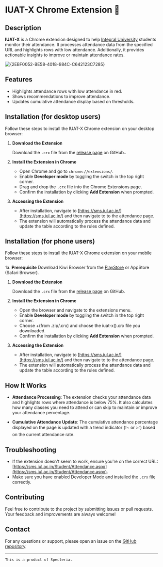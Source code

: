 # IUAT-X Chrome Extension 🚀

## Description

**IUAT-X** is a Chrome extension designed to help [Integral University](iul.ac.in) students monitor their attendance. It processes attendance data from the specified URL and highlights rows with low attendance. Additionally, it provides actionable insights to improve or maintain attendance rates.

![{2EBF0052-BE58-4018-984C-C642123C7285}](https://github.com/user-attachments/assets/61e6e30c-19d3-4d9b-909e-1a775206a03d)

## Features

- Highlights attendance rows with low attendance in red.
- Shows recommendations to improve attendance.
- Updates cumulative attendance display based on thresholds.

## Installation (for desktop users)

Follow these steps to install the IUAT-X Chrome extension on your desktop browser:

1. **Download the Extension**

   Download the `.crx` file from the [release page](https://github.com/H-BlaZe/iuat-x/releases/) on GitHub..

2. **Install the Extension in Chrome**

   - Open Chrome and go to `chrome://extensions/`.
   - Enable **Developer mode** by toggling the switch in the top right corner.
   - Drag and drop the `.crx` file into the Chrome Extensions page.
   - Confirm the installation by clicking **Add Extension** when prompted.

3. **Accessing the Extension**

   - After installation, navigate to [https://sms.iul.ac.in/](https://sms.iul.ac.in/) and then navigate to to the attendance page.
   - The extension will automatically process the attendance data and update the table according to the rules defined.

## Installation (for phone users)

Follow these steps to install the IUAT-X Chrome extension on your mobile browser:

1a. **Prerequisite**
   Download Kiwi Browser from the [PlayStore](https://play.google.com/store/apps/details?id=com.kiwibrowser.browser&hl=en_IN&pli=1) or AppStore (Safari Browser).

1. **Download the Extension**

   Download the `.crx` file from the [release page](https://github.com/H-BlaZe/iuat-x/releases/) on GitHub.

2. **Install the Extension in Chrome**

   - Open the browser and navigate to the extensions menu.
   - Enable **Developer mode** by toggling the switch in the top right corner.
   - Choose +(from .zip/.crx) and choose the iuat-x(<version>).crx file you downloaded.
   - Confirm the installation by clicking **Add Extension** when prompted.

3. **Accessing the Extension**

   - After installation, navigate to [https://sms.iul.ac.in/](https://sms.iul.ac.in/) and then navigate to to the attendance page.
   - The extension will automatically process the attendance data and update the table according to the rules defined.


## How It Works

- **Attendance Processing**: The extension checks your attendance data and highlights rows where attendance is below 75%. It also calculates how many classes you need to attend or can skip to maintain or improve your attendance percentage.

- **Cumulative Attendance Update**: The cumulative attendance percentage displayed on the page is updated with a trend indicator (📉 or 📈) based on the current attendance rate.

## Troubleshooting

- If the extension doesn't seem to work, ensure you're on the correct URL: [https://sms.iul.ac.in/Student/Attendance.aspx](https://sms.iul.ac.in/Student/Attendance.aspx).
- Make sure you have enabled Developer Mode and installed the `.crx` file correctly.

## Contributing

Feel free to contribute to the project by submitting issues or pull requests. Your feedback and improvements are always welcome!

## Contact

For any questions or support, please open an issue on the [GitHub repository](https://github.com/H-BlaZe/IUAT-X/issues).

---

`This is a product of Specteria.`

